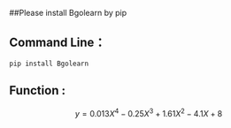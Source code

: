 ##Please install Bgolearn by pip

## Command Line：
    pip install Bgolearn

## Function :

```math
y=0.013X^4-0.25X^3+1.61X^2-4.1X+8  
```

